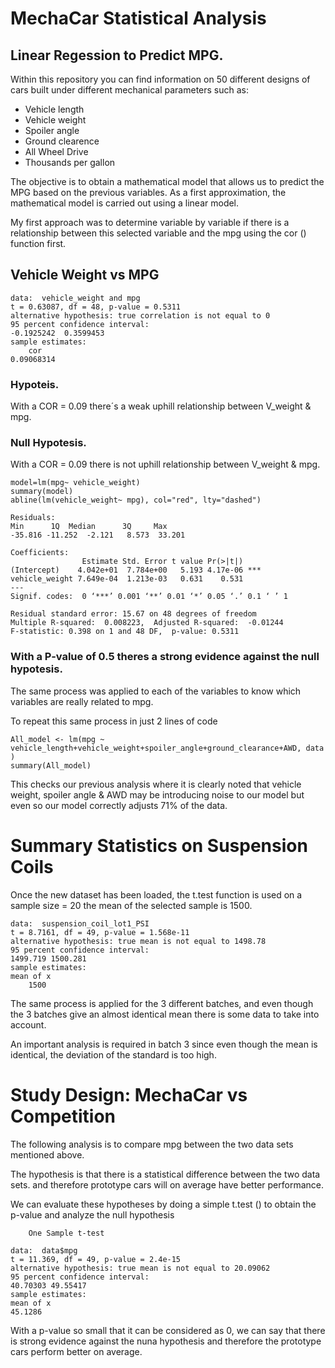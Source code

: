 # MechaCar Statistical Analysis

## Linear Regession to  Predict MPG.

Within this repository you can find information on 50 different designs of cars built under different mechanical parameters such as:
- Vehicle length
- Vehicle weight
- Spoiler angle
- Ground clearence
- All Wheel Drive
- Thousands per gallon

The objective is to obtain a mathematical model that allows us to predict the MPG based on the previous variables. As a first approximation, the mathematical model is carried out using a linear model.

My first approach was to determine variable by variable if there is a relationship between this selected variable and the mpg using the cor () function first.

## Vehicle Weight vs MPG


    data:  vehicle_weight and mpg
    t = 0.63087, df = 48, p-value = 0.5311
    alternative hypothesis: true correlation is not equal to 0
    95 percent confidence interval:
    -0.1925242  0.3599453
    sample estimates:
        cor 
    0.09068314 
### Hypoteis.
With a COR = 0.09 there´s a weak uphill relationship between V_weight & mpg. 

### Null Hypotesis. 
With a COR = 0.09 there is not  uphill relationship between V_weight & mpg. 


    model=lm(mpg~ vehicle_weight)
    summary(model)
    abline(lm(vehicle_weight~ mpg), col="red", lty="dashed")

    Residuals:
    Min      1Q  Median      3Q     Max 
    -35.816 -11.252  -2.121   8.573  33.201 

    Coefficients:
                    Estimate Std. Error t value Pr(>|t|)    
    (Intercept)    4.042e+01  7.784e+00   5.193 4.17e-06 ***
    vehicle_weight 7.649e-04  1.213e-03   0.631    0.531    
    ---
    Signif. codes:  0 ‘***’ 0.001 ‘**’ 0.01 ‘*’ 0.05 ‘.’ 0.1 ‘ ’ 1

    Residual standard error: 15.67 on 48 degrees of freedom
    Multiple R-squared:  0.008223,	Adjusted R-squared:  -0.01244 
    F-statistic: 0.398 on 1 and 48 DF,  p-value: 0.5311



### With a P-value of 0.5 theres a strong evidence against the null hypotesis.

The same process was applied to each of the variables to know which variables are really related to mpg.

To repeat this same process in just 2 lines of code

    All_model <- lm(mpg ~ vehicle_length+vehicle_weight+spoiler_angle+ground_clearance+AWD, data )
    summary(All_model)

This checks our previous analysis where it is clearly noted that vehicle weight, spoiler angle & AWD may be introducing noise to our model but even so our model correctly adjusts 71% of the data.


# Summary Statistics on Suspension Coils

Once the new dataset has been loaded, the t.test function is used on a sample size = 20 the mean of the selected sample is 1500.

    data:  suspension_coil_lot1_PSI
    t = 8.7161, df = 49, p-value = 1.568e-11
    alternative hypothesis: true mean is not equal to 1498.78
    95 percent confidence interval:
    1499.719 1500.281
    sample estimates:
    mean of x 
        1500 

The same process is applied for the 3 different batches, and even though the 3 batches give an almost identical mean there is some data to take into account.

An important analysis is required in batch 3 since even though the mean is identical, the deviation of the standard is too high.

# Study Design: MechaCar vs Competition

The following analysis is to compare mpg between the two data sets mentioned above.

The hypothesis is that there is a statistical difference between the two data sets. and therefore prototype cars will on average have better performance. 

We can evaluate these hypotheses by doing a simple t.test () to obtain the p-value and analyze the null hypothesis

        One Sample t-test

    data:  data$mpg
    t = 11.369, df = 49, p-value = 2.4e-15
    alternative hypothesis: true mean is not equal to 20.09062
    95 percent confidence interval:
    40.70303 49.55417
    sample estimates:
    mean of x 
    45.1286 

With a p-value so small that it can be considered as 0, we can say that there is strong evidence against the nuna hypothesis and therefore the prototype cars perform better on average.
